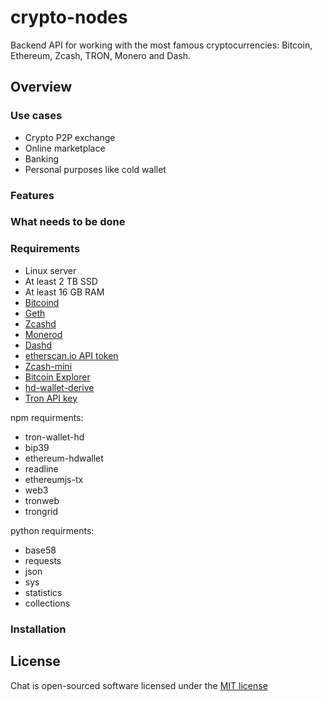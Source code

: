 # crypto-nodes
Backend API for working with the most famous cryptocurrencies: Bitcoin, Ethereum, Zcash, TRON, Monero and Dash.
## Overview
### Use cases
* Crypto P2P exchange
* Online marketplace
* Banking
* Personal purposes like cold wallet
### Features
### What needs to be done
### Requirements
* Linux server
* At least 2 TB SSD
* At least 16 GB RAM
* [Bitcoind](https://github.com/bitcoin/bitcoin.git)
* [Geth](https://github.com/ethereum/go-ethereum.git)
* [Zcashd](https://github.com/zcash/zcash.git)
* [Monerod](https://github.com/monero-project/monero.git)
* [Dashd](https://github.com/dashpay/dash.git)
* [etherscan.io API token](https://etherscan.io/apis)
* [Zcash-mini](https://github.com/FiloSottile/zcash-mini.git)
* [Bitcoin Explorer](https://github.com/libbitcoin/libbitcoin-explorer.git)
* [hd-wallet-derive](https://github.com/dan-da/hd-wallet-derive.git)
* [Tron API key](https://developers.tron.network/reference/api-key)

npm requirments:
* tron-wallet-hd
* bip39
* ethereum-hdwallet
* readline
* ethereumjs-tx
* web3
* tronweb
* trongrid

python requirments:
* base58
* requests
* json
* sys
* statistics
* collections
### Installation
## License

Chat is open-sourced software licensed under the [MIT license](http://opensource.org/licenses/MIT)

